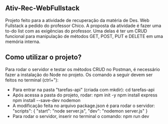 ## Ativ-Rec-WebFullstack
Projeto feito para a atividade de recuperação da matéria de Des. Web Fullstack a pedido do professor Chico.
A proposta da atividade é fazer uma to-do list com as exigências do professor. Uma delas é ter um CRUD funcional para manipulação de métodos GET, POST, PUT e DELETE em uma memória interna.
## Como utilizar o projeto?
Para rodar o servidor e testar os métodos CRUD  no Postman, é necessário fazer a instalação do Node no projeto. Os comando a seguir devem ser feitos no terminal (ctrl+"):
- Para entrar na pasta "tarefas-api" (criada com mkdir): cd tarefas-api
- Após acessa a pasta do projeto, rodar:
  npm init -y
  npm install express
  npm install --save-dev nodemon
- A modificação feita no arquivo package.json é para rodar o servidor:
  "scripts": {
  "start": "node server.js",
  "dev": "nodemon server.js"
   }
- Para rodar o servidor, inserir no terminal o comando:
  npm run dev

